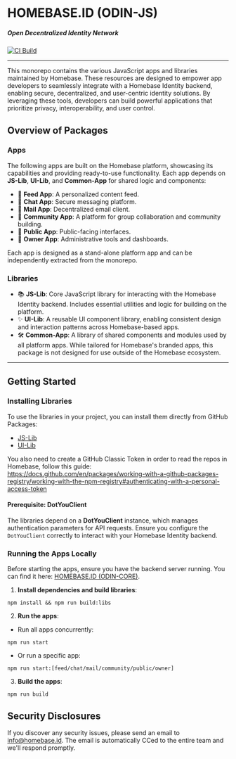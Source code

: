 # HOMEBASE.ID (ODIN-JS)

##### Open Decentralized Identity Network

[![CI Build](https://github.com/homebase-id/odin-js/actions/workflows/ci.yml/badge.svg)](https://github.com/homebase-id/odin-js/actions/workflows/ci.yml)

---

This monorepo contains the various JavaScript apps and libraries maintained by Homebase. These resources are designed to empower app developers to seamlessly integrate with a Homebase Identity backend, enabling secure, decentralized, and user-centric identity solutions. By leveraging these tools, developers can build powerful applications that prioritize privacy, interoperability, and user control.

## Overview of Packages

### Apps

The following apps are built on the Homebase platform, showcasing its capabilities and providing ready-to-use functionality. Each app depends on **JS-Lib**, **UI-Lib**, and **Common-App** for shared logic and components:

- 🚀 **Feed App**: A personalized content feed.
- 🚀 **Chat App**: Secure messaging platform.
- 🚀 **Mail App**: Decentralized email client.
- 🚀 **Community App**: A platform for group collaboration and community building.
- 🚀 **Public App**: Public-facing interfaces.
- 🚀 **Owner App**: Administrative tools and dashboards.

Each app is designed as a stand-alone platform app and can be independently extracted from the monorepo.

### Libraries

- 📚 **JS-Lib**: Core JavaScript library for interacting with the Homebase Identity backend. Includes essential utilities and logic for building on the platform.
- ✨ **UI-Lib**: A reusable UI component library, enabling consistent design and interaction patterns across Homebase-based apps.
- 🛠 **Common-App**: A library of shared components and modules used by all platform apps. While tailored for Homebase's branded apps, this package is not designed for use outside of the Homebase ecosystem.

---

## Getting Started

### Installing Libraries

To use the libraries in your project, you can install them directly from GitHub Packages:

- [JS-Lib](https://github.com/homebase-id/odin-js/pkgs/npm/js-lib)
- [UI-Lib](https://github.com/homebase-id/odin-js/pkgs/npm/ui-lib)

You also need to create a GitHub Classic Token in order to read the repos in Homebase, follow this guide:
https://docs.github.com/en/packages/working-with-a-github-packages-registry/working-with-the-npm-registry#authenticating-with-a-personal-access-token

#### Prerequisite: DotYouClient

The libraries depend on a **DotYouClient** instance, which manages authentication parameters for API requests. Ensure you configure the `DotYouClient` correctly to interact with your Homebase Identity backend.

### Running the Apps Locally

Before starting the apps, ensure you have the backend server running. You can find it here: [HOMEBASE.ID (ODIN-CORE)](https://github.com/homebase-id/odin-core).

1. **Install dependencies and build libraries**:

```
npm install && npm run build:libs
```

2. **Run the apps**:

- Run all apps concurrently:

```
npm run start
```

- Or run a specific app:

```
npm run start:[feed/chat/mail/community/public/owner]
```

3. **Build the apps**:

```
npm run build
```

## Security Disclosures

If you discover any security issues, please send an email to [info@homebase.id](mailto:info@homebase.id). The email is automatically CCed to the entire team and we'll respond promptly.
